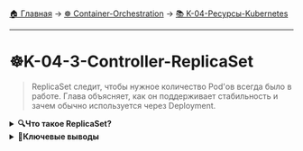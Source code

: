 [🏠 Главная](../../README.md) → [☸️ Container-Orchestration](../../README.md#-container-orchestration) → [📚 K-04-Ресурсы-Kubernetes](../../README.md#-k-04-ресурсы-kubernetes)

---

# ☸️K-04-3-Controller-ReplicaSet
>ReplicaSet следит, чтобы нужное количество Pod'ов всегда было в работе. Глава объясняет, как он поддерживает стабильность и зачем обычно используется через Deployment.

<details>
<summary><b>🔍Что такое ReplicaSet?</b></summary>

---

ReplicaSet гарантирует, что **определенное количество экземпляров Pod'ов** будет запущено в кластере Kubernetes в любой момент времени.

```text
# ReplicaSet обеспечивает высокую доступность

Node1:                          Node2:
┌─────────────────┐             ┌─────────────────┐
│   Pod (nginx)   │             │   Pod (nginx)   │
│   Pod (nginx)   │             │   Pod (nginx)   │
└─────────────────┘             └─────────────────┘
```

---

</details>

<details>
<summary><b>🎯Ключевые выводы</b></summary>

---

### ReplicaSet

+++text
✅ Обеспечивает нужное количество Pod'ов
✅ Автоматическое восстановление при сбоях
✅ Масштабирование по требованию
✅ Обычно используется через Deployment
---text

### Что изучаем дальше

+++text
📚 Следующая тема: Deployments
🎯 Практика: Управление развертываниями
🔧 Инструменты: Rolling updates
---text

---

</details>
